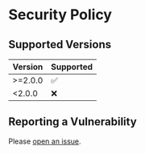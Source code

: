 # Security Policy

## Supported Versions

| Version        | Supported          |
| -------------- | ------------------ |
| >=2.0.0        | :white_check_mark: |
| <2.0.0         | :x:                |

## Reporting a Vulnerability

Please [open an issue](https://github.com/pengzhanbo/vite-plugin-mock-dev-server/issues/new?assignees=pengzhanbo&labels=&template=bug_report.en-US.yaml).
